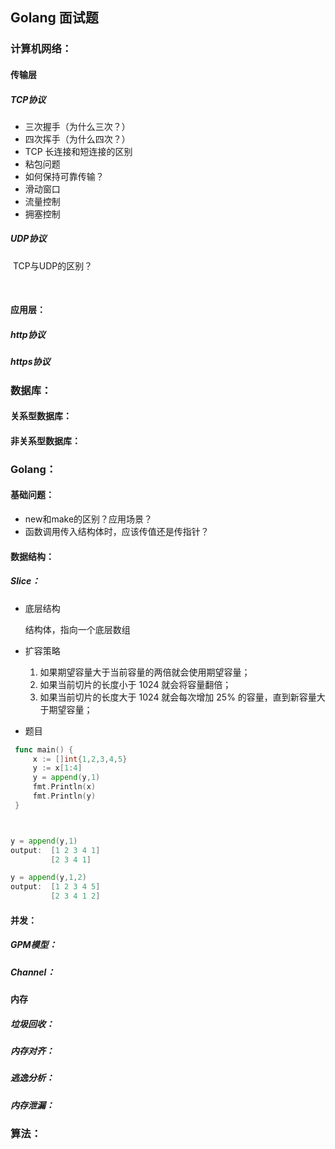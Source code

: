 ## Golang 面试题



### 计算机网络：



#### 传输层

##### TCP协议

- 三次握手（为什么三次？）
- 四次挥手（为什么四次？）
- TCP 长连接和短连接的区别
- 粘包问题
- 如何保持可靠传输？
- 滑动窗口
- 流量控制
- 拥塞控制

##### UDP协议

​	TCP与UDP的区别？

​		

#### 应用层：

##### http协议

##### https协议





### 数据库：

#### 关系型数据库：



#### 非关系型数据库：





### Golang：

#### 基础问题：

- new和make的区别？应用场景？
- 函数调用传入结构体时，应该传值还是传指针？



#### 数据结构：

##### Slice：

- 底层结构

  结构体，指向一个底层数组

- 扩容策略

  1. 如果期望容量大于当前容量的两倍就会使用期望容量；
  2. 如果当前切片的长度小于 1024 就会将容量翻倍；
  3. 如果当前切片的长度大于 1024 就会每次增加 25% 的容量，直到新容量大于期望容量；

- 题目
```go
 func main() {
     x := []int{1,2,3,4,5}
     y := x[1:4]
     y = append(y,1) 
     fmt.Println(x)
     fmt.Println(y)
 }



y = append(y,1)
output:  [1 2 3 4 1]
         [2 3 4 1]

y = append(y,1,2)
output:	 [1 2 3 4 5]
	     [2 3 4 1 2]
```



#### 并发：



##### GPM模型：



##### Channel：



#### 内存

##### 垃圾回收：



##### 内存对齐：



##### 逃逸分析：



##### 内存泄漏：



### 算法：
